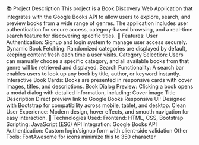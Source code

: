 📚 Project Description This project is a Book Discovery Web Application that integrates with the Google Books API to allow users to explore, search, and preview books from a wide range of genres. The application includes user authentication for secure access, category-based browsing, and a real-time search feature for discovering specific titles. 🔹 Features: User Authentication: Signup and login system to manage user access securely. Dynamic Book Fetching: Randomized categories are displayed by default, keeping content fresh each time a user visits. Category Selection: Users can manually choose a specific category, and all available books from that genre will be retrieved and displayed. Search Functionality: A search bar enables users to look up any book by title, author, or keyword instantly. Interactive Book Cards: Books are presented in responsive cards with cover images, titles, and descriptions. Book Dialog Preview: Clicking a book opens a modal dialog with detailed information, including: Cover image Title Description Direct preview link to Google Books Responsive UI: Designed with Bootstrap for compatibility across mobile, tablet, and desktop. Clean User Experience: Modern design, hover effects, and smooth navigation for easy interaction. 🔹 Technologies Used: Frontend: HTML, CSS, Bootstrap Scripting: JavaScript (ES6) API Integration: Google Books API Authentication: Custom login/signup form with client-side validation Other Tools: FontAwesome for icons minimize this to 350 character
